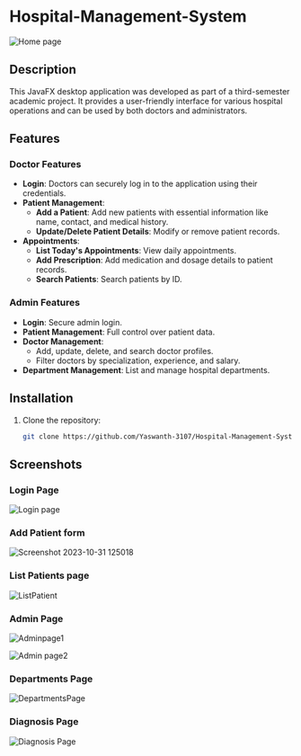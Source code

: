 # Hospital-Management-System

![Home page](https://github.com/Navaneeth-22/Hospital-Management-System/assets/91784608/36b244d1-d702-48b8-8059-14f6e6aeb58d)

## Description

This JavaFX desktop application was developed as part of a third-semester academic project. It provides a user-friendly interface for various hospital operations and can be used by both doctors and administrators.

## Features

### Doctor Features
- **Login**: Doctors can securely log in to the application using their credentials.
- **Patient Management**:
  - **Add a Patient**: Add new patients with essential information like name, contact, and medical history.
  - **Update/Delete Patient Details**: Modify or remove patient records.
- **Appointments**:
  - **List Today's Appointments**: View daily appointments.
  - **Add Prescription**: Add medication and dosage details to patient records.
  - **Search Patients**: Search patients by ID.

### Admin Features
- **Login**: Secure admin login.
- **Patient Management**: Full control over patient data.
- **Doctor Management**:
  - Add, update, delete, and search doctor profiles.
  - Filter doctors by specialization, experience, and salary.
- **Department Management**: List and manage hospital departments.

## Installation

1. Clone the repository:
   ```bash
   git clone https://github.com/Yaswanth-3107/Hospital-Management-System.git

## Screenshots
### Login Page
![Login page](https://github.com/Navaneeth-22/Hospital-Management-System/assets/91784608/0c97d2a4-d72e-4794-8356-c45eb05c7090)
### Add Patient form
![Screenshot 2023-10-31 125018](https://github.com/Navaneeth-22/Hospital-Management-System/assets/91784608/4e70b17d-c97d-4b74-a4fd-b681a4374630)
### List Patients page
![ListPatient](https://github.com/Navaneeth-22/Hospital-Management-System/assets/91784608/5fb8813d-312b-4519-b099-9f3c4cda3524)
### Admin Page
![Adminpage1](https://github.com/Navaneeth-22/Hospital-Management-System/assets/91784608/4b592dd0-dba5-4d71-9edc-b7980db0c310)

![Admin page2](https://github.com/Navaneeth-22/Hospital-Management-System/assets/91784608/2a9b7d82-9280-4040-933d-d7784c01e75c)
### Departments Page
![DepartmentsPage](https://github.com/Navaneeth-22/Hospital-Management-System/assets/91784608/24e9d2f5-4112-493f-9244-7dc4e01d2661)
### Diagnosis Page
![Diagnosis Page](https://github.com/Navaneeth-22/Hospital-Management-System/assets/91784608/4fe2b7cf-05bd-4f96-a512-10d829347538)
